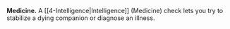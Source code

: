 **Medicine.** A [[4-Intelligence|Intelligence]] (Medicine) check lets you try to stabilize a dying companion or diagnose an illness.